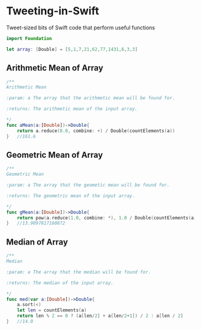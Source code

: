# Tweeting-in-Swift
Tweet-sized bits of Swift code that perform useful functions

```swift
import Foundation

let array: [Double] = [5,1,7,21,62,77,1431,6,3,3]
```

Arithmetic Mean of Array
------------------------

```swift
/**
Arithmetic Mean

:param: a The array that the arithmetic mean will be found for.

:returns: The arithmetic mean of the input array.

*/
func aMean(a:[Double])->Double{
	return a.reduce(0.0, combine: +) / Double(countElements(a))
}   //161.6
```

Geometric Mean of Array
-----------------------

```swift
/**
Geometric Mean

:param: a The array that the geometic mean will be found for.

:returns: The geometric mean of the input array.

*/
func gMean(a:[Double])->Double{
	return pow(a.reduce(1.0, combine: *), 1.0 / Double(countElements(a)))
}   //13.9097817160872
```

Median of Array
-------------------------
```swift    
/**
Median

:param: a The array that the median will be found for.

:returns: The median of the input array.

*/
func med(var a:[Double])->Double{
	a.sort(<)
	let len = countElements(a)
	return len % 2 == 0 ? (a[len/2] + a[len/2+1]) / 2 : a[len / 2]
}   //14.0
```
